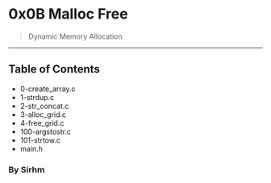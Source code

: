 # 0x0B Malloc Free 
>Dynamic Memory Allocation 

***
## Table of Contents 
* 0-create_array.c
* 1-strdup.c 
* 2-str_concat.c
* 3-alloc_grid.c
* 4-free_grid.c
* 100-argstostr.c
* 101-strtow.c
* main.h

### By Sirhm 
